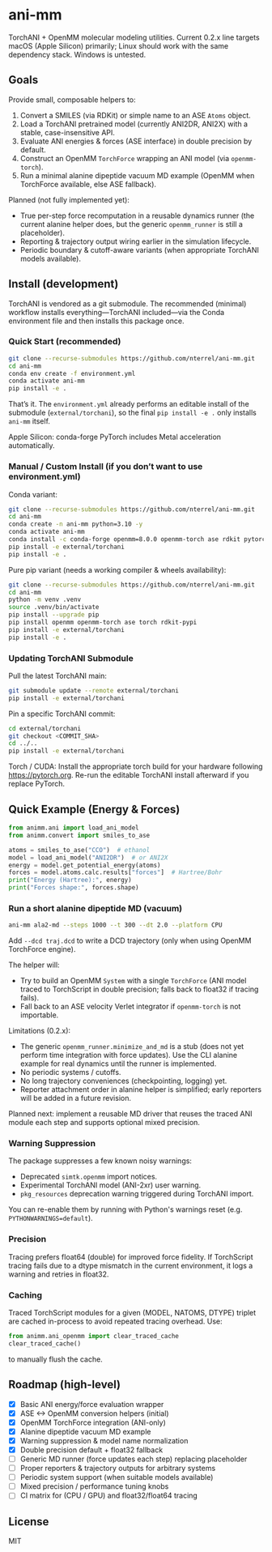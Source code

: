 # ani-mm

TorchANI + OpenMM molecular modeling utilities.
Current 0.2.x line targets macOS (Apple Silicon) primarily; Linux should work with
the same dependency stack. Windows is untested.

## Goals

Provide small, composable helpers to:

1. Convert a SMILES (via RDKit) or simple name to an ASE `Atoms` object.
2. Load a TorchANI pretrained model (currently ANI2DR, ANI2X) with a stable, case-insensitive API.
3. Evaluate ANI energies & forces (ASE interface) in double precision by default.
4. Construct an OpenMM `TorchForce` wrapping an ANI model (via `openmm-torch`).
5. Run a minimal alanine dipeptide vacuum MD example (OpenMM when TorchForce available, else ASE fallback).

Planned (not fully implemented yet):

* True per-step force recomputation in a reusable dynamics runner (the current alanine helper does, but the generic `openmm_runner` is still a placeholder).
* Reporting & trajectory output wiring earlier in the simulation lifecycle.
* Periodic boundary & cutoff-aware variants (when appropriate TorchANI models available).

## Install (development)

TorchANI is vendored as a git submodule. The recommended (minimal) workflow installs everything—TorchANI included—via the Conda environment file and then installs this package once.

### Quick Start (recommended)


```bash
git clone --recurse-submodules https://github.com/nterrel/ani-mm.git
cd ani-mm
conda env create -f environment.yml
conda activate ani-mm
pip install -e .
```

That’s it. The `environment.yml` already performs an editable install of the submodule (`external/torchani`), so the final `pip install -e .` only installs `ani-mm` itself.

Apple Silicon: conda-forge PyTorch includes Metal acceleration automatically.

### Manual / Custom Install (if you don’t want to use environment.yml)

Conda variant:

```bash
git clone --recurse-submodules https://github.com/nterrel/ani-mm.git
cd ani-mm
conda create -n ani-mm python=3.10 -y
conda activate ani-mm
conda install -c conda-forge openmm=8.0.0 openmm-torch ase rdkit pytorch -y
pip install -e external/torchani
pip install -e .
```

Pure pip variant (needs a working compiler & wheels availability):

```bash
git clone --recurse-submodules https://github.com/nterrel/ani-mm.git
cd ani-mm
python -m venv .venv
source .venv/bin/activate
pip install --upgrade pip
pip install openmm openmm-torch ase torch rdkit-pypi
pip install -e external/torchani
pip install -e .
```

### Updating TorchANI Submodule

Pull the latest TorchANI main:

```bash
git submodule update --remote external/torchani
pip install -e external/torchani
```

Pin a specific TorchANI commit:

```bash
cd external/torchani
git checkout <COMMIT_SHA>
cd ../..
pip install -e external/torchani
```

Torch / CUDA: Install the appropriate torch build for your hardware following <https://pytorch.org>. Re-run the editable TorchANI install afterward if you replace PyTorch.

## Quick Example (Energy & Forces)

```python
from animm.ani import load_ani_model
from animm.convert import smiles_to_ase

atoms = smiles_to_ase("CCO")  # ethanol
model = load_ani_model("ANI2DR")  # or ANI2X
energy = model.get_potential_energy(atoms)
forces = model.atoms.calc.results["forces"]  # Hartree/Bohr
print("Energy (Hartree):", energy)
print("Forces shape:", forces.shape)
```

### Run a short alanine dipeptide MD (vacuum)

```bash
ani-mm ala2-md --steps 1000 --t 300 --dt 2.0 --platform CPU
```

Add `--dcd traj.dcd` to write a DCD trajectory (only when using OpenMM TorchForce engine).

The helper will:

* Try to build an OpenMM `System` with a single `TorchForce` (ANI model traced to TorchScript in double precision; falls back to float32 if tracing fails).
* Fall back to an ASE velocity Verlet integrator if `openmm-torch` is not importable.

Limitations (0.2.x):

* The generic `openmm_runner.minimize_and_md` is a stub (does not yet perform time integration with force updates). Use the CLI alanine example for real dynamics until the runner is implemented.
* No periodic systems / cutoffs.
* No long trajectory conveniences (checkpointing, logging) yet.
* Reporter attachment order in alanine helper is simplified; early reporters will be added in a future revision.

Planned next: implement a reusable MD driver that reuses the traced ANI module each step and supports optional mixed precision.

### Warning Suppression

The package suppresses a few known noisy warnings:

* Deprecated `simtk.openmm` import notices.
* Experimental TorchANI model (ANI-2xr) user warning.
* `pkg_resources` deprecation warning triggered during TorchANI import.

You can re-enable them by running with Python's warnings reset (e.g. `PYTHONWARNINGS=default`).

### Precision

Tracing prefers float64 (double) for improved force fidelity. If TorchScript tracing fails due to a dtype mismatch in the current environment, it logs a warning and retries in float32.

### Caching

Traced TorchScript modules for a given (MODEL, NATOMS, DTYPE) triplet are cached in-process to avoid repeated tracing overhead. Use:

```python
from animm.ani_openmm import clear_traced_cache
clear_traced_cache()
```

to manually flush the cache.

## Roadmap (high-level)

* [x] Basic ANI energy/force evaluation wrapper
* [x] ASE <-> OpenMM conversion helpers (initial)
* [x] OpenMM TorchForce integration (ANI-only)
* [x] Alanine dipeptide vacuum MD example
* [x] Warning suppression & model name normalization
* [x] Double precision default + float32 fallback
* [ ] Generic MD runner (force updates each step) replacing placeholder
* [ ] Proper reporters & trajectory outputs for arbitrary systems
* [ ] Periodic system support (when suitable models available)
* [ ] Mixed precision / performance tuning knobs
* [ ] CI matrix for (CPU / GPU) and float32/float64 tracing

## License

MIT
